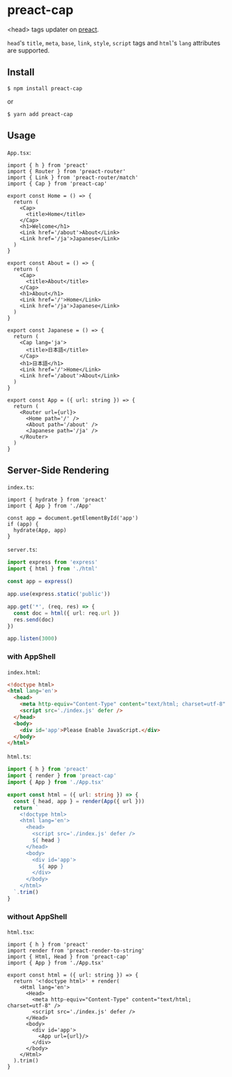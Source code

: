 # preact-cap

&lt;head> tags updater on [preact](https://github.com/preactjs/preact).

`head`'s `title`, `meta`, `base`, `link`, `style`, `script` tags and `html`'s `lang` attributes are supported.


## Install

```shell
$ npm install preact-cap
```
or
```shell
$ yarn add preact-cap
```

## Usage

`App.tsx`:
```tsx
import { h } from 'preact'
import { Router } from 'preact-router'
import { Link } from 'preact-router/match'
import { Cap } from 'preact-cap'

export const Home = () => {
  return (
    <Cap>
      <title>Home</title>
    </Cap>
    <h1>Welcome</h1>
    <Link href='/about'>About</Link>
    <Link href='/ja'>Japanese</Link>
  )
}

export const About = () => {
  return (
    <Cap>
      <title>About</title>
    </Cap>
    <h1>About</h1>
    <Link href='/'>Home</Link>
    <Link href='/ja'>Japanese</Link>
  )
}

export const Japanese = () => {
  return (
    <Cap lang='ja'>
      <title>日本語</title>
    </Cap>
    <h1>日本語</h1>
    <Link href='/'>Home</Link>
    <Link href='/about'>About</Link>
  )
}

export const App = ({ url: string }) => {
  return (
    <Router url={url}>
      <Home path='/' />
      <About path='/about' />
      <Japanese path='/ja' />
    </Router>
  )
}
```

## Server-Side Rendering

`index.ts`:
```tsx
import { hydrate } from 'preact'
import { App } from './App'

const app = document.getElementById('app')
if (app) {
  hydrate(App, app)
}
```

`server.ts`:
```ts
import express from 'express'
import { html } from './html'

const app = express()

app.use(express.static('public'))

app.get('*', (req, res) => {
  const doc = html({ url: req.url })
  res.send(doc)
})

app.listen(3000)
```

### with AppShell

`index.html`:
```html
<!doctype html>
<html lang='en'>
  <head>
    <meta http-equiv="Content-Type" content="text/html; charset=utf-8" />
    <script src='./index.js' defer />
  </head>
  <body>
    <div id='app'>Please Enable JavaScript.</div>
  </body>
</html>
```

`html.ts`:
```ts
import { h } from 'preact'
import { render } from 'preact-cap'
import { App } from './App.tsx'

export const html = ({ url: string }) => {
  const { head, app } = render(App({ url }))
  return `
    <!doctype html>
    <html lang='en'>
      <head>
        <script src='./index.js' defer />
        ${ head }
      </head>
      <body>
        <div id='app'>
          ${ app }
        </div>
      </body>
    </html>
  `.trim()
}
```

### without AppShell

`html.tsx`:
```tsx
import { h } from 'preact'
import render from 'preact-render-to-string'
import { Html, Head } from 'preact-cap'
import { App } from './App.tsx'

export const html = ({ url: string }) => {
  return '<!doctype html>' + render(
    <Html lang='en'>
      <Head>
        <meta http-equiv="Content-Type" content="text/html; charset=utf-8" />
        <script src='./index.js' defer />
      </Head>
      <body>
        <div id='app'>
          <App url={url}/>
        </div>
      </body>
    </Html>
  ).trim()
}
```
